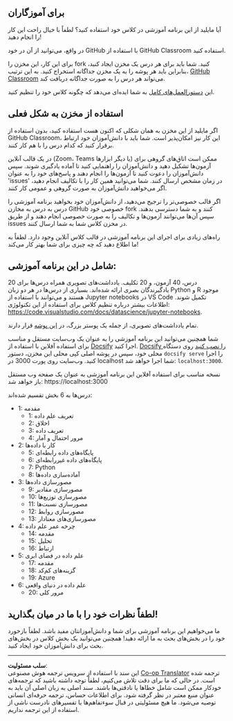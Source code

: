 <!--
CO_OP_TRANSLATOR_METADATA:
{
  "original_hash": "f7440be10c17a8a9262713af3d2818a9",
  "translation_date": "2025-09-06T19:52:26+00:00",
  "source_file": "for-teachers.md",
  "language_code": "fa"
}
-->
## برای آموزگاران

آیا مایلید از این برنامه آموزشی در کلاس خود استفاده کنید؟ لطفاً با خیال راحت این کار را انجام دهید!

در واقع، می‌توانید از آن در خود GitHub با استفاده از GitHub Classroom استفاده کنید.

برای این کار، این مخزن را fork کنید. شما باید برای هر درس یک مخزن ایجاد کنید، بنابراین باید هر پوشه را به یک مخزن جداگانه استخراج کنید. به این ترتیب، [GitHub Classroom](https://classroom.github.com/classrooms) می‌تواند هر درس را به صورت جداگانه دریافت کند.

این [دستورالعمل‌های کامل](https://github.blog/2020-03-18-set-up-your-digital-classroom-with-github-classroom/) به شما ایده‌ای می‌دهد که چگونه کلاس خود را تنظیم کنید.

## استفاده از مخزن به شکل فعلی

اگر مایلید از این مخزن به همان شکلی که اکنون هست استفاده کنید، بدون استفاده از GitHub Classroom، این کار نیز امکان‌پذیر است. شما باید با دانش‌آموزان خود ارتباط برقرار کنید که کدام درس را با هم کار کنند.

در یک قالب آنلاین (Zoom، Teams یا دیگر ابزارها) ممکن است اتاق‌های گروهی برای آزمون‌ها تشکیل دهید و دانش‌آموزان را راهنمایی کنید تا آماده یادگیری شوند. سپس دانش‌آموزان را دعوت کنید تا آزمون‌ها را انجام دهند و پاسخ‌های خود را به عنوان 'issues' در زمان مشخص ارسال کنند. شما می‌توانید همین کار را با تکالیف انجام دهید، اگر می‌خواهید دانش‌آموزان به صورت گروهی و عمومی کار کنند.

اگر قالب خصوصی‌تر را ترجیح می‌دهید، از دانش‌آموزان خود بخواهید برنامه آموزشی را درس به درس به مخازن GitHub خصوصی خود fork کنند و به شما دسترسی بدهند. سپس آن‌ها می‌توانند آزمون‌ها و تکالیف را به صورت خصوصی انجام دهند و از طریق issues در مخزن کلاس شما به شما ارسال کنند.

راه‌های زیادی برای اجرای این برنامه آموزشی در قالب کلاس آنلاین وجود دارد. لطفاً به ما اطلاع دهید که چه چیزی برای شما بهتر کار می‌کند!

## شامل در این برنامه آموزشی:

20 درس، 40 آزمون، و 20 تکلیف. یادداشت‌های تصویری همراه درس‌ها برای یادگیرندگان بصری ارائه شده‌اند. بسیاری از درس‌ها در هر دو زبان Python و R موجود هستند و می‌توانند با استفاده از Jupyter notebooks در VS Code تکمیل شوند. اطلاعات بیشتر درباره تنظیم کلاس برای استفاده از این تکنولوژی: https://code.visualstudio.com/docs/datascience/jupyter-notebooks.

تمام یادداشت‌های تصویری، از جمله یک پوستر بزرگ، در [این پوشه](../../sketchnotes) قرار دارند.

شما همچنین می‌توانید این برنامه آموزشی را به عنوان یک وب‌سایت مستقل و مناسب برای استفاده آفلاین با استفاده از [Docsify](https://docsify.js.org/#/) اجرا کنید. [Docsify را نصب کنید](https://docsify.js.org/#/quickstart) روی دستگاه محلی خود، سپس در پوشه اصلی کپی محلی این مخزن، دستور `docsify serve` را اجرا کنید. وب‌سایت روی پورت 3000 در localhost شما اجرا خواهد شد: `localhost:3000`.

نسخه مناسب برای استفاده آفلاین این برنامه آموزشی به عنوان یک صفحه وب مستقل باز خواهد شد: https://localhost:3000

درس‌ها به 6 بخش تقسیم شده‌اند:

- 1: مقدمه
    - 1: تعریف علم داده
    - 2: اخلاق
    - 3: تعریف داده
    - 4: مرور احتمال و آمار
- 2: کار با داده‌ها
    - 5: پایگاه‌های داده رابطه‌ای
    - 6: پایگاه‌های داده غیررابطه‌ای
    - 7: Python
    - 8: آماده‌سازی داده‌ها
- 3: مصورسازی داده‌ها
    - 9: مصورسازی مقادیر
    - 10: مصورسازی توزیع‌ها
    - 11: مصورسازی نسبت‌ها
    - 12: مصورسازی روابط
    - 13: مصورسازی‌های معنادار
- 4: چرخه عمر علم داده
    - 14: مقدمه
    - 15: تحلیل
    - 16: ارتباط
- 5: علم داده در فضای ابری
    - 17: مقدمه
    - 18: گزینه‌های کم‌کد
    - 19: Azure
- 6: علم داده در دنیای واقعی
    - 20: مرور کلی

## لطفاً نظرات خود را با ما در میان بگذارید!

ما می‌خواهیم این برنامه آموزشی برای شما و دانش‌آموزانتان مفید باشد. لطفاً بازخورد خود را در بخش‌های بحث به ما ارائه دهید! همچنین می‌توانید یک بخش کلاس در بخش‌های بحث برای دانش‌آموزان خود ایجاد کنید.

---

**سلب مسئولیت**:  
این سند با استفاده از سرویس ترجمه هوش مصنوعی [Co-op Translator](https://github.com/Azure/co-op-translator) ترجمه شده است. در حالی که ما برای دقت تلاش می‌کنیم، لطفاً توجه داشته باشید که ترجمه‌های خودکار ممکن است شامل خطاها یا نادقتی‌ها باشند. سند اصلی به زبان اصلی آن باید به عنوان منبع معتبر در نظر گرفته شود. برای اطلاعات حساس، ترجمه حرفه‌ای انسانی توصیه می‌شود. ما هیچ مسئولیتی در قبال سوءتفاهم‌ها یا تفسیرهای نادرست ناشی از استفاده از این ترجمه نداریم.